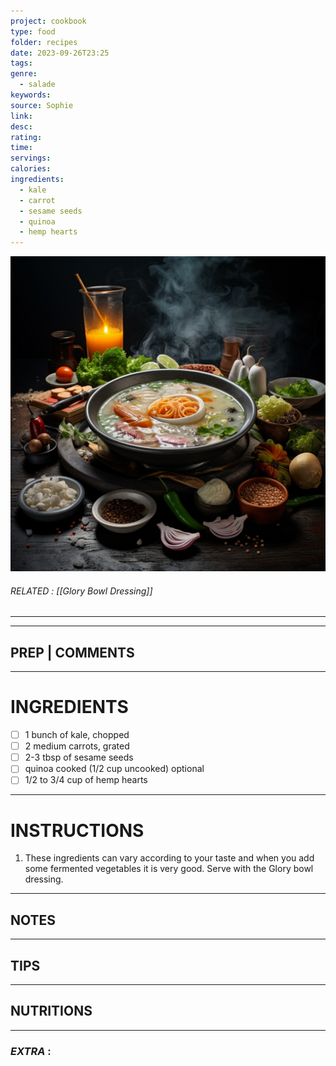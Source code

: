 ```yaml
---
project: cookbook
type: food
folder: recipes
date: 2023-09-26T23:25
tags: 
genre:
  - salade
keywords: 
source: Sophie
link: 
desc: 
rating: 
time: 
servings: 
calories: 
ingredients:
  - kale
  - carrot
  - sesame seeds
  - quinoa
  - hemp hearts
---
```


![IMAGE](_default.png)

###### *RELATED* :  [[Glory Bowl Dressing]]
---


---
## PREP | COMMENTS



---
# INGREDIENTS

- [ ] 1 bunch of kale, chopped
- [ ] 2 medium carrots, grated
- [ ] 2-3 tbsp of sesame seeds
- [ ] quinoa cooked (1/2 cup uncooked) optional
- [ ] 1/2 to 3/4 cup of hemp hearts

---
# INSTRUCTIONS

1. These ingredients can vary according to your taste and when you add some fermented vegetables it is very good. Serve with the Glory bowl dressing.

---
## NOTES



---
## TIPS



---
## NUTRITIONS



---
### *EXTRA* :



